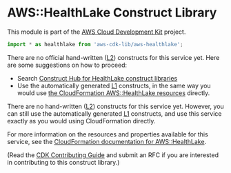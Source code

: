 # AWS::HealthLake Construct Library


This module is part of the [AWS Cloud Development Kit](https://github.com/aws/aws-cdk) project.

```ts nofixture
import * as healthlake from 'aws-cdk-lib/aws-healthlake';
```

<!--BEGIN CFNONLY DISCLAIMER-->

There are no official hand-written ([L2](https://docs.aws.amazon.com/cdk/latest/guide/constructs.html#constructs_lib)) constructs for this service yet. Here are some suggestions on how to proceed:

- Search [Construct Hub for HealthLake construct libraries](https://constructs.dev/search?q=healthlake)
- Use the automatically generated [L1](https://docs.aws.amazon.com/cdk/latest/guide/constructs.html#constructs_l1_using) constructs, in the same way you would use [the CloudFormation AWS::HealthLake resources](https://docs.aws.amazon.com/AWSCloudFormation/latest/UserGuide/AWS_HealthLake.html) directly.


<!--BEGIN CFNONLY DISCLAIMER-->

There are no hand-written ([L2](https://docs.aws.amazon.com/cdk/latest/guide/constructs.html#constructs_lib)) constructs for this service yet. 
However, you can still use the automatically generated [L1](https://docs.aws.amazon.com/cdk/latest/guide/constructs.html#constructs_l1_using) constructs, and use this service exactly as you would using CloudFormation directly.

For more information on the resources and properties available for this service, see the [CloudFormation documentation for AWS::HealthLake](https://docs.aws.amazon.com/AWSCloudFormation/latest/UserGuide/AWS_HealthLake.html).

(Read the [CDK Contributing Guide](https://github.com/aws/aws-cdk/blob/master/CONTRIBUTING.md) and submit an RFC if you are interested in contributing to this construct library.)

<!--END CFNONLY DISCLAIMER-->
